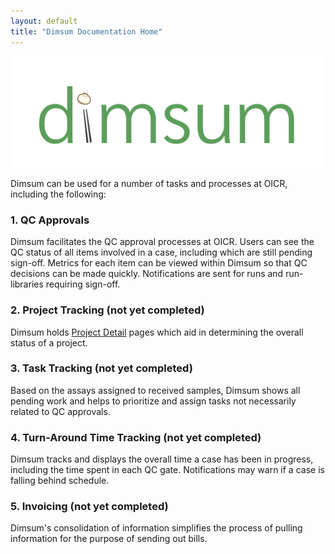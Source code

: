 ```yaml
---
layout: default
title: "Dimsum Documentation Home"
---
```


![Dimsum](images/dimsum_logo.svg)

Dimsum can be used for a number of tasks and processes at OICR, including the following:

### 1. QC Approvals

Dimsum facilitates the QC approval processes at OICR. Users can see the QC status of all items
involved in a case, including which are still pending sign-off. Metrics for each item can be viewed
within Dimsum so that QC decisions can be made quickly. Notifications are sent for runs and
run-libraries requiring sign-off.

### 2. Project Tracking (not yet completed)

Dimsum holds [Project Detail](user_manual/details.md) pages which aid in determining the overall
status of a project.

### 3. Task Tracking (not yet completed)

Based on the assays assigned to received samples, Dimsum shows all pending work and helps to
prioritize and assign tasks not necessarily related to QC approvals.

### 4. Turn-Around Time Tracking (not yet completed)

Dimsum tracks and displays the overall time a case has been in progress, including the time spent in
each QC gate. Notifications may warn if a case is falling behind schedule.

### 5. Invoicing (not yet completed)

Dimsum's consolidation of information simplifies the process of pulling information for the purpose
of sending out bills.
